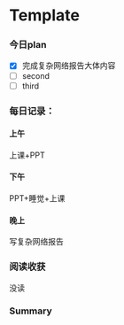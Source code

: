 # Template 

### 今日plan

- [x] 完成复杂网络报告大体内容
- [ ] second
- [ ] third

### 每日记录：

#### 上午

上课+PPT

#### 下午

PPT+睡觉+上课

#### 晚上

写复杂网络报告

### 阅读收获

没读

### Summary

